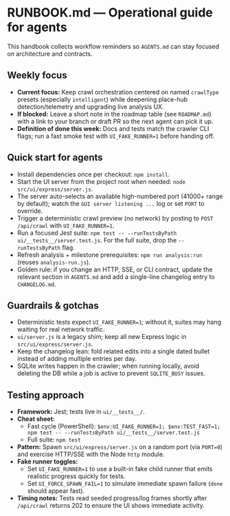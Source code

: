 # RUNBOOK.md — Operational guide for agents

This handbook collects workflow reminders so `AGENTS.md` can stay focused on architecture and contracts.

## Weekly focus

- **Current focus:** Keep crawl orchestration centered on named `crawlType` presets (especially `intelligent`) while deepening place-hub detection/telemetry and upgrading live analysis UX.
- **If blocked:** Leave a short note in the roadmap table (see `ROADMAP.md`) with a link to your branch or draft PR so the next agent can pick it up.
- **Definition of done this week:** Docs and tests match the crawler CLI flags; run a fast smoke test with `UI_FAKE_RUNNER=1` before handing off.

## Quick start for agents

- Install dependencies once per checkout: `npm install`.
- Start the UI server from the project root when needed: `node src/ui/express/server.js`.
- The server auto-selects an available high-numbered port (41000+ range by default); watch the `GUI server listening ...` log or set `PORT` to override.
- Trigger a deterministic crawl preview (no network) by posting to `POST /api/crawl` with `UI_FAKE_RUNNER=1`.
- Run a focused Jest suite: `npm test -- --runTestsByPath ui/__tests__/server.test.js`. For the full suite, drop the `--runTestsByPath` flag.
- Refresh analysis + milestone prerequisites: `npm run analysis:run` (reuses `analysis-run.js`).
- Golden rule: if you change an HTTP, SSE, or CLI contract, update the relevant section in `AGENTS.md` and add a single-line changelog entry to `CHANGELOG.md`.

## Guardrails & gotchas

- Deterministic tests expect `UI_FAKE_RUNNER=1`; without it, suites may hang waiting for real network traffic.
- `ui/server.js` is a legacy shim; keep all new Express logic in `src/ui/express/server.js`.
- Keep the changelog lean: fold related edits into a single dated bullet instead of adding multiple entries per day.
- SQLite writes happen in the crawler; when running locally, avoid deleting the DB while a job is active to prevent `SQLITE_BUSY` issues.

## Testing approach

- **Framework:** Jest; tests live in `ui/__tests__/`.
- **Cheat sheet:**
  - Fast cycle (PowerShell): ``$env:UI_FAKE_RUNNER=1; $env:TEST_FAST=1; npm test -- --runTestsByPath ui/__tests__/server.test.js``
  - Full suite: `npm test`
- **Pattern:** Spawn `src/ui/express/server.js` on a random port (via `PORT=0`) and exercise HTTP/SSE with the Node `http` module.
- **Fake runner toggles:**
  - Set `UI_FAKE_RUNNER=1` to use a built-in fake child runner that emits realistic progress quickly for tests.
  - Set `UI_FORCE_SPAWN_FAIL=1` to simulate immediate spawn failure (`done` should appear fast).
- **Timing notes:** Tests read seeded progress/log frames shortly after `/api/crawl` returns 202 to ensure the UI shows immediate activity.

